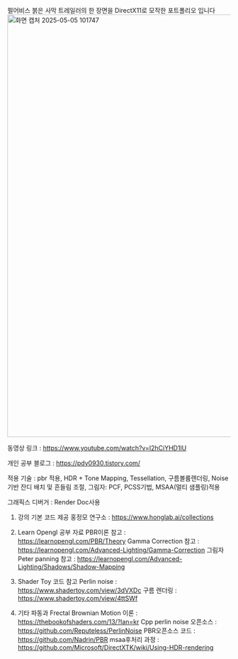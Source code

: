 펄어비스 붉은 사막 트레일러의 한 장면을 DirectX11로 모작한 포트폴리오 입니다
<img width="953" alt="화면 캡처 2025-05-05 101747" src="https://github.com/user-attachments/assets/662b69d9-9f4e-419c-8732-aa3b77327447" />


동영상 링크 : https://www.youtube.com/watch?v=I2hCiYHD1lU

개인 공부 블로그 : https://pdy0930.tistory.com/

적용 기술 : 
pbr 적용, 
HDR + Tone Mapping, 
Tessellation, 
구름볼륨렌더링, 
Noise 기반 잔디 배치 및 흔들림 조절, 
그림자: PCF, PCSS기법,
MSAA(멀티 샘플링)적용

그래픽스 디버거 : Render Doc사용



1) 강의 기본 코드 제공 
홍정모 연구소 : https://www.honglab.ai/collections

2) Learn Opengl 공부 자료
PBR이론 참고 : https://learnopengl.com/PBR/Theory
Gamma Correction 참고 : https://learnopengl.com/Advanced-Lighting/Gamma-Correction
그림자 Peter panning 참고 : https://learnopengl.com/Advanced-Lighting/Shadows/Shadow-Mapping

3) Shader Toy 코드 참고
Perlin noise : https://www.shadertoy.com/view/3dVXDc
구름 렌더링 : https://www.shadertoy.com/view/4ttSWf

4) 기타
파동과 Frectal Brownian Motion 이론 : https://thebookofshaders.com/13/?lan=kr
Cpp perlin noise 오픈소스 : https://github.com/Reputeless/PerlinNoise
PBR오픈소스 코드 : https://github.com/Nadrin/PBR
msaa후처리 과정  : https://github.com/Microsoft/DirectXTK/wiki/Using-HDR-rendering

